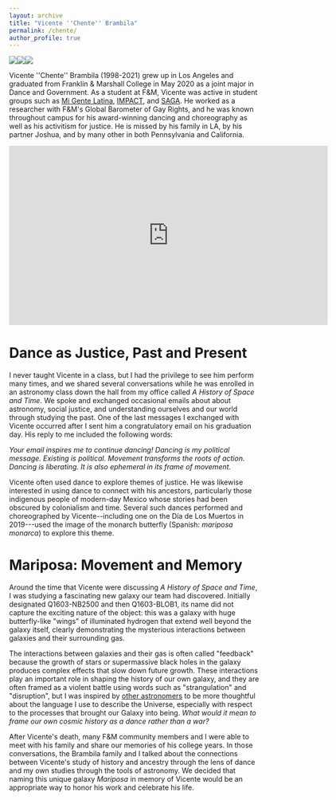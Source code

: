 ```yaml
---
layout: archive
title: "Vicente ''Chente'' Brambila"
permalink: /chente/
author_profile: true
---
```

<!--
<img src="https://crosstrainor.github.io/images/vicente-leaping-250.jpeg">
# Vicente ''Chente'' Brambila
-->

<img src="https://crosstrainor.github.io/images/vicente-barometer-250.jpeg"><img src="https://crosstrainor.github.io/images/vicente-poster-250.jpeg"><img src="https://crosstrainor.github.io/images/vicente-crouch-250.jpeg"><br>


Vicente ''Chente'' Brambila (1998-2021) grew up in Los Angeles and graduated from Franklin & Marshall College in May 2020 as a joint 
major in Dance and Government. As a student at F&M, Vicente was active in student groups such 
as [Mi Gente Latina](https://www.fandm.edu/campus-life/clubs/mi-gente-latina), [IMPACT](https://www.fandm.edu/campus-life/clubs/i-m-p-a-c-t), and [SAGA](https://www.fandm.edu/campus-life/clubs/lgbta). He worked as a researcher with F&M's Global Barometer of 
Gay Rights, and he was known throughout campus for his award-winning dancing and choreography as
well as his activitism for justice. He is missed by his family in LA, by his partner Joshua, and 
by many other in both Pennsylvania and California.

<iframe title="vimeo-player" src="https://player.vimeo.com/video/503656676?h=2187b51823" width="640" height="360" frameborder="0" allowfullscreen></iframe>

# Dance as Justice, Past and Present

I never taught Vicente in a class, but I had the privilege to see him perform many times, and we shared 
several conversations while he was enrolled in an astronomy class down the hall from my 
office called *A History of Space and Time*. We spoke and exchanged occasional emails about about astronomy, 
social justice, and understanding ourselves and our world through studying the past. 
One of the last messages I exchanged with Vicente occurred after I sent him a congratulatory email on his 
graduation day. His reply to me included the following words:

*Your email inspires me to continue dancing! Dancing is my political message. Existing is political. Movement transforms the roots of action. Dancing is liberating. It is also ephemeral in its frame of movement.*

Vicente often used dance to explore themes of justice. He was likewise interested in 
using dance to connect with his ancestors, particularly those indigenous people of modern-day Mexico whose stories had been
obscured by colonialism and time. Several such dances performed and choreographed by Vicente--including one on the D&iacute;a 
de Los Muertos in 2019---used the image of the monarch butterfly (Spanish: *mariposa monarca*) to explore this theme.

# Mariposa: Movement and Memory

Around the time that Vicente were discussing *A History of Space and Time*, I was studying a fascinating new galaxy our team had discovered. 
Initially designated Q1603-NB2500 and then Q1603-BLOB1, its name did not capture the exciting nature of the object: this was a galaxy with 
huge butterfly-like "wings" of illuminated hydrogen that extend well beyond the galaxy itself, clearly demonstrating the mysterious 
interactions between galaxies and their surrounding gas.

The interactions between galaxies and their gas is often called "feedback" because the growth of stars or supermassive black holes in the galaxy
produces complex effects that slow down future growth. These interactions play an important role in shaping the history of our own galaxy, and
they are often framed as a violent battle using words such as "strangulation" and "disruption", but I was inspired by [other astronomers](https://folklife.si.edu/magazine/intergalactic-pachamama-kichwa-cosmology-vs-western-astrophysics) to be more thoughtful about the language 
I use to describe the Universe, especially with respect to the processes that brought our Galaxy into being. *What would it mean to frame our
own cosmic history as a dance rather than a war?*

After Vicente's death, many F&M community members and I were able to meet with his family and share our memories of his college years. In those
conversations, the Brambila family and I talked about the connections between Vicente's study of history and ancestry through the lens of 
dance and my own studies through the tools of astronomy. We decided that naming this unique galaxy *Mariposa* in memory of Vicente would be
an appropriate way to honor his work and celebrate his life.


